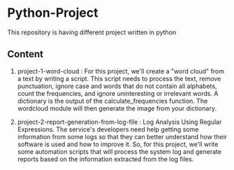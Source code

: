 # Python-Project
This repository is having different project written in python

## Content
1. project-1-word-cloud : For this project, we'll create a "word cloud" from a text by writing a script. This script needs to process the text, remove punctuation, ignore case and words that do not contain all alphabets, count the frequencies, and ignore uninteresting or irrelevant words. A dictionary is the output of the calculate_frequencies function. The wordcloud module will then generate the image from your dictionary.

2. project-2-report-generation-from-log-file : Log Analysis Using Regular Expressions. The service's developers need help getting some information from some logs so that they can better understand how their software is used and how to improve it. So, for this project, we'll write some automation scripts that will process the system log and generate reports based on the information extracted from the log files.
